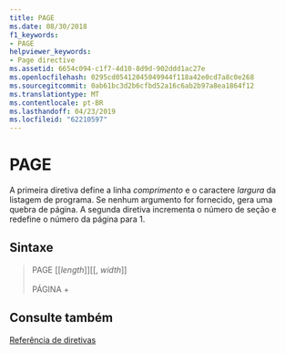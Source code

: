 ```yaml
---
title: PAGE
ms.date: 08/30/2018
f1_keywords:
- PAGE
helpviewer_keywords:
- Page directive
ms.assetid: 6654c094-c1f7-4d10-8d9d-902ddd1ac27e
ms.openlocfilehash: 0295cd05412045049944f118a42e0cd7a8c0e268
ms.sourcegitcommit: 0ab61bc3d2b6cfbd52a16c6ab2b97a8ea1864f12
ms.translationtype: MT
ms.contentlocale: pt-BR
ms.lasthandoff: 04/23/2019
ms.locfileid: "62210597"
---
```

# <a name="page"></a>PAGE

A primeira diretiva define a linha *comprimento* e o caractere *largura* da listagem de programa. Se nenhum argumento for fornecido, gera uma quebra de página. A segunda diretiva incrementa o número de seção e redefine o número da página para 1.

## <a name="syntax"></a>Sintaxe

> PAGE [[*length*]][[, *width*]]<br/><br/>
> PÁGINA +

## <a name="see-also"></a>Consulte também

[Referência de diretivas](../../assembler/masm/directives-reference.md)<br/>